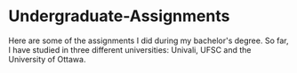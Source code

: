 # Undergraduate-Assignments

Here are some of the assignments I did during my bachelor's degree. So far, I have studied in three different universities: Univali, UFSC and the University of Ottawa.
